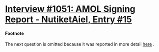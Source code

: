 # [Interview #1051: AMOL Signing Report - NutiketAiel, Entry #15](https://www.theoryland.com/intvmain.php?i=1051#15)

#### Footnote

The next question is omitted because it was reported in more detail
[here](http://www.theoryland.com/intvmain.php?i=879#2)
.

